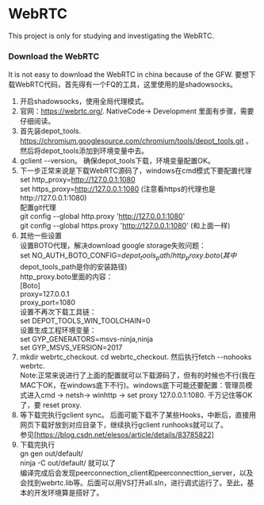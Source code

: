 # WebRTC

This project is only for studying and investigating the WebRTC.

### Download the WebRTC
  It is not easy to download the WebRTC in china because of the GFW. 
  要想下载WebRTC代码，首先得有一个FQ的工具，这里使用的是shadowsocks。  
  1. 开启shadowsocks，使用全局代理模式。
  2. 官网：https://webrtc.org/. NativeCode-> Development 里面有步骤，需要仔细阅读。
  3. 首先装depot_tools. https://chromium.googlesource.com/chromium/tools/depot_tools.git 。然后将depot_tools添加到环境变量中去。
  4. gclient --version。 确保depot_tools下载，环境变量配置OK。
  5. 下一步正常来说是下载WebRTC源码了，windows在cmd模式下要配置代理  
      set http_proxy=http://127.0.0.1:1080  
      set https_proxy=http://127.0.0.1:1080 (注意看https的代理也是http://127.0.0.1:1080)  
      配置git代理  
      git config --global http.proxy 'http://127.0.0.1:1080'  
      git config --global https.proxy 'http://127.0.0.1:1080' (和上面一样)  
  6. 其他一些设置  
     设置BOTO代理，解决download google storage失败问题：   
     set NO_AUTH_BOTO_CONFIG=$depot_tools_path/http_proxy.boto (其中$depot_tools_path是你的安装路径)  
     http_proxy.boto里面的内容：  
     [Boto]  
     proxy=127.0.0.1  
     proxy_port=1080  
     设置不再次下载工具链：   
     set DEPOT_TOOLS_WIN_TOOLCHAIN=0   
     设置生成工程环境变量：   
     set GYP_GENERATORS=msvs-ninja,ninja   
     set GYP_MSVS_VERSION=2017   
  7. mkdir webrtc_checkout. cd webrtc_checkout. 然后执行fetch --nohooks webrtc.  
     Note:正常来说进行了上面的配置就可以下载源码了，但有的时候也不行(我在MAC下OK，在windows底下不行)。windows底下可能还要配置：管理员模式进入cmd -> netsh-> winhttp -> set proxy 127.0.0.1:1080. 千万记住等OK了，要 reset proxy.  
  8. 等下载完执行gclient sync。 后面可能下载不了某些Hooks，中断后，直接用网页下载好放到对应目录下，继续执行gclient runhooks就可以了。  
     参见[https://blog.csdn.net/elesos/article/details/83785822]  
  9. 下载完执行  
      gn gen out/default/  
      ninja -C out/default/ 就可以了  
      编译完成后会发现peerconnection_client和peerconnecttion_server，以及会找到webrtc.lib等。后面可以用VS打开all.sln，进行调式运行了。至此，基本的开发环境算是搭好了。  
